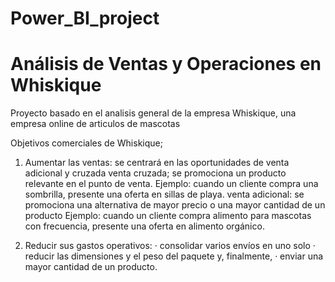 # Power_BI_project

# Análisis de Ventas y Operaciones en Whiskique
Proyecto basado en el analisis general de la empresa Whiskique, una empresa online de articulos de mascotas

Objetivos comerciales de Whiskique;
1. Aumentar las ventas: se centrará en las oportunidades de venta adicional y cruzada
venta cruzada; se promociona un producto relevante en el punto de venta. 
Ejemplo: cuando un cliente compra una sombrilla, presente una oferta en sillas de playa.
venta adicional: se promociona una alternativa de mayor precio o una mayor cantidad de un producto
Ejemplo: cuando un cliente compra alimento para mascotas con frecuencia, presente una oferta en alimento orgánico.

2. Reducir sus gastos operativos: 
· consolidar varios envíos en uno solo 
· reducir las dimensiones y el peso del paquete y, finalmente, 
· enviar una mayor cantidad de un producto.
